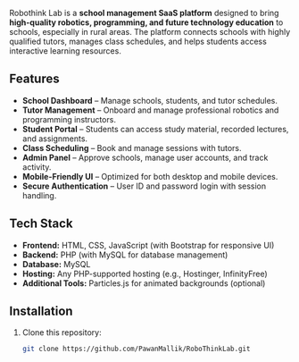 

Robothink Lab is a **school management SaaS platform** designed to bring **high-quality robotics, programming, and future technology education** to schools, especially in rural areas. The platform connects schools with highly qualified tutors, manages class schedules, and helps students access interactive learning resources.

## Features

- **School Dashboard** – Manage schools, students, and tutor schedules.
- **Tutor Management** – Onboard and manage professional robotics and programming instructors.
- **Student Portal** – Students can access study material, recorded lectures, and assignments.
- **Class Scheduling** – Book and manage sessions with tutors.
- **Admin Panel** – Approve schools, manage user accounts, and track activity.
- **Mobile-Friendly UI** – Optimized for both desktop and mobile devices.
- **Secure Authentication** – User ID and password login with session handling.

## Tech Stack

- **Frontend:** HTML, CSS, JavaScript (with Bootstrap for responsive UI)
- **Backend:** PHP (with MySQL for database management)
- **Database:** MySQL
- **Hosting:** Any PHP-supported hosting (e.g., Hostinger, InfinityFree)
- **Additional Tools:** Particles.js for animated backgrounds (optional)

## Installation

1. Clone this repository:
   ```bash
   git clone https://github.com/PawanMallik/RoboThinkLab.git

